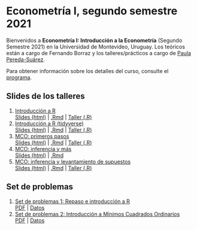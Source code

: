 # Econometría I, segundo semestre 2021 

Bienvenidos a **Econometría I: Introducción a la Econometría** (Segundo Semestre 2021) en la Universidad de Montevideo, Uruguay. Los teóricos están a cargo de Fernando Borraz y los talleres/prácticos a cargo de [Paula Pereda-Suárez](https://paulapereda.com/).

Para obtener información sobre los detalles del curso, consulte el [programa](https://raw.githack.com/paulapereda/econometrics_I_21/master/Programa/EconometriaI_2021.pdf).

## Slides de los talleres

1. [Introducción a R](https://github.com/paulapereda/econometrics_I_21/blob/master/Slides/01_introduccion) <br> [Slides (html)](https://taller-1-econometria-1.netlify.app/#1) | [.Rmd](https://github.com/paulapereda/econometrics_I_21/blob/master/Slides/01_introduccion/01_intro.Rmd) | [Taller (.R)](https://raw.githubusercontent.com/paulapereda/econometrics_I_21/master/Slides/01_introduccion/Taller%201%20-%20Introducci%C3%B3n%20a%20R.R)
2. [Introducción a R (tidyverse)](https://github.com/paulapereda/econometrics_I_21/blob/master/Slides/02_introduccion_II) <br> [Slides (html)](https://taller-2-econometria-1.netlify.app/#1) | [.Rmd](https://github.com/paulapereda/econometrics_I_21/blob/master/Slides/02_introduccion_II/02_intro.Rmd) | [Taller (.R)](https://raw.githubusercontent.com/paulapereda/econometrics_I_21/master/Slides/02_introduccion_II/Taller%202.R)
3. [MCO: primeros pasos](https://github.com/paulapereda/econometrics_I_21/blob/master/Slides/03_mco) <br> [Slides (html)](https://taller-3-econometria-1.netlify.app/#1) | [.Rmd](https://github.com/paulapereda/econometrics_I_21/blob/master/Slides/03_mco/03_mco.Rmd) | [Taller (.R)](https://raw.githubusercontent.com/paulapereda/econometrics_I_21/master/Slides/03_mco/Taller%203%20-%20MCO.R)
4. [MCO: inferencia y más](https://github.com/paulapereda/econometrics_I_21/blob/master/Slides/04_mco_II) <br> [Slides (html)](https://taller-4-econometria-1.netlify.app/#1) | [.Rmd](https://github.com/paulapereda/econometrics_I_21/blob/master/Slides/04_mco_II/04_mco_II.Rmd)
5. [MCO: inferencia y levantamiento de supuestos](https://github.com/paulapereda/econometrics_I_21/blob/master/Slides/05_mco_III_levantamiento_supuestos_I) <br> [Slides (html)](https://taller-5-econometria-1.netlify.app/#1) | [.Rmd](https://github.com/paulapereda/econometrics_I_21/blob/master/Slides/05_mco_III_levantamiento_supuestos_I/05_mco_III.Rmd) | [Taller (.R)](https://raw.githubusercontent.com/paulapereda/econometrics_I_21/master/Slides/05_mco_III_levantamiento_supuestos_I/MCO_by_hand.R)

## Set de problemas

1. [Set de problemas 1: Repaso e introducción a R](https://raw.githubusercontent.com/paulapereda/econometrics_I_21/master/Pr%C3%A1cticos/Pr%C3%A1ctico%201/00_introduccion.html) <br> [PDF](https://github.com/paulapereda/econometrics_I_21/blob/master/Pr%C3%A1cticos/Pr%C3%A1ctico%201/Pr%C3%A1ctico%201.pdf) | [Datos](https://raw.githubusercontent.com/paulapereda/econometrics_I_21/master/Pr%C3%A1cticos/Pr%C3%A1ctico%201/gasto_mensual_vivienda.csv)
1. [Set de problemas 2: Introducción a Mínimos Cuadrados Ordinarios](https://raw.githubusercontent.com/paulapereda/econometrics_I_21/master/Pr%C3%A1cticos/Pr%C3%A1ctico%202/01_MCO.html) <br> [PDF](https://github.com/paulapereda/econometrics_I_21/blob/master/Pr%C3%A1cticos/Pr%C3%A1ctico%202/Pr%C3%A1ctico%202.pdf) | [Datos](https://raw.githubusercontent.com/paulapereda/econometrics_I_21/master/Pr%C3%A1cticos/Pr%C3%A1ctico%202/valor_casa.csv)
